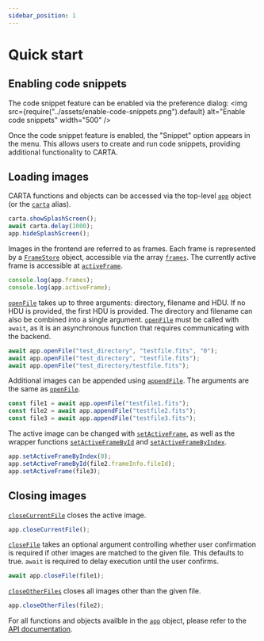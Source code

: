 ```yaml
---
sidebar_position: 1
---
```


# Quick start

## Enabling code snippets

The code snippet feature can be enabled via the preference dialog:
<img
src={require("../assets/enable-code-snippets.png").default}
alt="Enable code snippets"
width="500"
/>

Once the code snippet feature is enabled, the "Snippet" option appears in the menu. This allows users to create and run code snippets, providing additional functionality to CARTA.

## Loading images

CARTA functions and objects can be accessed via the top-level [`app`](/api/.-stores/class/AppStore) object (or the [`carta`](/api/.-stores/class/AppStore) alias).

```javascript
carta.showSplashScreen();
await carta.delay(1000);
app.hideSplashScreen();
```

Images in the frontend are referred to as frames. Each frame is represented by a [`FrameStore`](/api/.-stores/class/FrameStore) object, accessible via the array [`frames`](/api/.-stores/class/AppStore/#frames). The currently active frame is accessible at [`activeFrame`](/api/.-stores/class/AppStore/#activeFrame).

```javascript
console.log(app.frames);
console.log(app.activeFrame);
```

[`openFile`](/api/.-stores/class/AppStore/#openFile) takes up to three arguments: directory, filename and HDU. If no HDU is provided, the first HDU is provided. The directory and filename can also be combined into a single argument. [`openFile`](/api/.-stores/class/AppStore/#openFile) must be called with `await`, as it is an asynchronous function that requires communicating with the backend.

```javascript
await app.openFile("test_directory", "testfile.fits", "0");
await app.openFile("test_directory", "testfile.fits");
await app.openFile("test_directory/testfile.fits");
```

Additional images can be appended using [`appendFile`](/api/.-stores/class/AppStore/#appendFile). The arguments are the same as [`openFile`](/api/.-stores/class/AppStore/#openFile).

```javascript
const file1 = await app.openFile("testfile1.fits");
const file2 = await app.appendFile("testfile2.fits");
const file3 = await app.appendFile("testfile3.fits");
```

The active image can be changed with [`setActiveFrame`](/api/.-stores/class/AppStore/#setActiveFrame), as well as the wrapper functions [`setActiveFrameById`](/api/.-stores/class/AppStore/#setActiveFrameById) and [`setActiveFrameByIndex`](/api/.-stores/class/AppStore/#setActiveFrameByIndex).

```javascript
app.setActiveFrameByIndex(0);
app.setActiveFrameById(file2.frameInfo.fileId);
app.setActiveFrame(file3);
```

## Closing images

[`closeCurrentFile`](/api/.-stores/class/AppStore/#closeCurrentFile) closes the active image.

```javascript
app.closeCurrentFile();
```

[`closeFile`](/api/.-stores/class/AppStore/#closeFile) takes an optional argument controlling whether user confirmation is required if other images are matched to the given file. This defaults to true. `await` is required to delay execution until the user confirms.

```javascript
await app.closeFile(file1);
```

[`closeOtherFiles`](/api/.-stores/class/AppStore/#closeOtherFiles) closes all images other than the given file.

```javascript
app.closeOtherFiles(file2);
```

For all functions and objects availble in the [`app`](/api/.-stores/class/AppStore) object, please refer to the [API documentation](/api/.-stores/class/AppStore).

